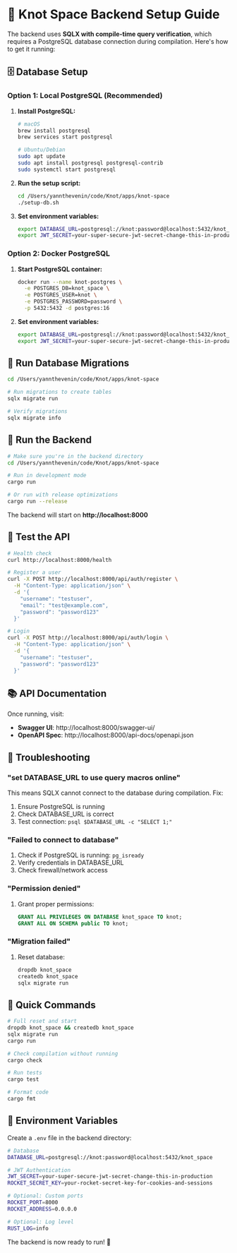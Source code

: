 # 🚀 Knot Space Backend Setup Guide

The backend uses **SQLX with compile-time query verification**, which requires a PostgreSQL database connection during compilation. Here's how to get it running:

## 🗄️ Database Setup

### Option 1: Local PostgreSQL (Recommended)

1. **Install PostgreSQL:**
   ```bash
   # macOS
   brew install postgresql
   brew services start postgresql
   
   # Ubuntu/Debian
   sudo apt update
   sudo apt install postgresql postgresql-contrib
   sudo systemctl start postgresql
   ```

2. **Run the setup script:**
   ```bash
   cd /Users/yannthevenin/code/Knot/apps/knot-space
   ./setup-db.sh
   ```

3. **Set environment variables:**
   ```bash
   export DATABASE_URL=postgresql://knot:password@localhost:5432/knot_space
   export JWT_SECRET=your-super-secure-jwt-secret-change-this-in-production
   ```

### Option 2: Docker PostgreSQL

1. **Start PostgreSQL container:**
   ```bash
   docker run --name knot-postgres \
     -e POSTGRES_DB=knot_space \
     -e POSTGRES_USER=knot \
     -e POSTGRES_PASSWORD=password \
     -p 5432:5432 -d postgres:16
   ```

2. **Set environment variables:**
   ```bash
   export DATABASE_URL=postgresql://knot:password@localhost:5432/knot_space
   export JWT_SECRET=your-super-secure-jwt-secret-change-this-in-production
   ```

## 🔄 Run Database Migrations

```bash
cd /Users/yannthevenin/code/Knot/apps/knot-space

# Run migrations to create tables
sqlx migrate run

# Verify migrations
sqlx migrate info
```

## 🏃 Run the Backend

```bash
# Make sure you're in the backend directory
cd /Users/yannthevenin/code/Knot/apps/knot-space

# Run in development mode
cargo run

# Or run with release optimizations
cargo run --release
```

The backend will start on **http://localhost:8000**

## 🧪 Test the API

```bash
# Health check
curl http://localhost:8000/health

# Register a user
curl -X POST http://localhost:8000/api/auth/register \
  -H "Content-Type: application/json" \
  -d '{
    "username": "testuser",
    "email": "test@example.com", 
    "password": "password123"
  }'

# Login
curl -X POST http://localhost:8000/api/auth/login \
  -H "Content-Type: application/json" \
  -d '{
    "username": "testuser",
    "password": "password123"
  }'
```

## 📚 API Documentation

Once running, visit:
- **Swagger UI**: http://localhost:8000/swagger-ui/
- **OpenAPI Spec**: http://localhost:8000/api-docs/openapi.json

## 🚨 Troubleshooting

### "set DATABASE_URL to use query macros online"

This means SQLX cannot connect to the database during compilation. Fix:

1. Ensure PostgreSQL is running
2. Check DATABASE_URL is correct
3. Test connection: `psql $DATABASE_URL -c "SELECT 1;"`

### "Failed to connect to database"

1. Check if PostgreSQL is running: `pg_isready`
2. Verify credentials in DATABASE_URL
3. Check firewall/network access

### "Permission denied"

1. Grant proper permissions:
   ```sql
   GRANT ALL PRIVILEGES ON DATABASE knot_space TO knot;
   GRANT ALL ON SCHEMA public TO knot;
   ```

### "Migration failed"

1. Reset database:
   ```bash
   dropdb knot_space
   createdb knot_space
   sqlx migrate run
   ```

## 🎯 Quick Commands

```bash
# Full reset and start
dropdb knot_space && createdb knot_space
sqlx migrate run
cargo run

# Check compilation without running
cargo check

# Run tests
cargo test

# Format code
cargo fmt
```

## 🔧 Environment Variables

Create a `.env` file in the backend directory:

```bash
# Database
DATABASE_URL=postgresql://knot:password@localhost:5432/knot_space

# JWT Authentication
JWT_SECRET=your-super-secure-jwt-secret-change-this-in-production
ROCKET_SECRET_KEY=your-rocket-secret-key-for-cookies-and-sessions

# Optional: Custom ports
ROCKET_PORT=8000
ROCKET_ADDRESS=0.0.0.0

# Optional: Log level
RUST_LOG=info
```

The backend is now ready to run! 🎉